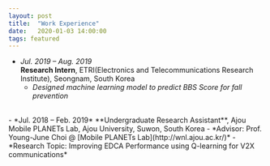 ```yaml
---
layout: post
title:  "Work Experience"
date:   2020-01-03 14:00:00
tags: featured
---
```


- *Jul. 2019 – Aug. 2019*  
**Research Intern**, ETRI(Electronics and Telecommunications Research Institute), Seongnam, South Korea
    - *Designed machine learning model to predict BBS Score for fall prevention*   
<br>  
- *Jul. 2018 – Feb. 2019*    
**Undergraduate Research Assistant**, Ajou Mobile PLANETs Lab, Ajou University, Suwon, South Korea
    - *Advisor: Prof. Young-June Choi @ [Mobile PLANETs Lab](http://wnl.ajou.ac.kr/)*
    - *Research Topic: Improving EDCA Performance using Q-learning for V2X communications*
